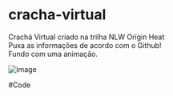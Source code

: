 # cracha-virtual
Crachá Virtual criado na trilha NLW Origin Heat <br />
Puxa as informações de acordo com o Github! <br />
Fundo com uma animação. <br />

![image](https://user-images.githubusercontent.com/53832602/138481715-692f985a-2cde-4113-aff4-04dabfc7d65c.png)

#Code
